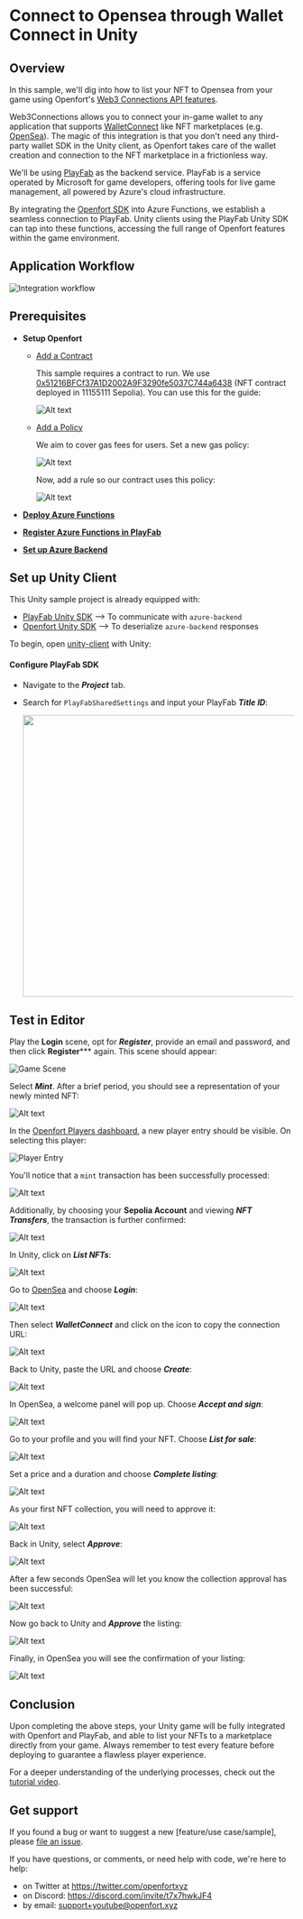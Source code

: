# Connect to Opensea through Wallet Connect in Unity

## Overview
In this sample, we'll dig into how to list your NFT to Opensea from your game using Openfort's [Web3 Connections API features](https://www.openfort.xyz/docs/reference/api/create-a-web3-connection-object).

Web3Connections allows you to connect your in-game wallet to any application that supports [WalletConnect](https://walletconnect.io) like NFT marketplaces (e.g. [OpenSea](https://opensea.io/)). The magic of this integration is that you don't need any third-party wallet SDK in the Unity client, as Openfort takes care of the wallet creation and connection to the NFT marketplace in a frictionless way. 

We'll be using [PlayFab](https://playfab.com/) as the backend service. PlayFab is a service operated by Microsoft for game developers, offering tools for live game management, all powered by Azure's cloud infrastructure.

By integrating the [Openfort SDK](https://github.com/openfort-xyz/openfort-node) into Azure Functions, we establish a seamless connection to PlayFab. Unity clients using the PlayFab Unity SDK can tap into these functions, accessing the full range of Openfort features within the game environment.

## Application Workflow

![Integration workflow](https://strapi-oube.onrender.com/uploads/playfab_opensea_workflow_img_90127c625b.png?updated_at=2023-11-19T11:06:47.176Z)

## Prerequisites
+ **Setup Openfort**
  + [Add a Contract](https://dashboard.openfort.xyz/assets/new)
    
    This sample requires a contract to run. We use [0x51216BFCf37A1D2002A9F3290fe5037C744a6438](https://sepolia.etherscan.io/address/0x51216bfcf37a1d2002a9f3290fe5037c744a6438) (NFT contract deployed in 11155111 Sepolia). You can use this for the guide:

    ![Alt text](https://strapi-oube.onrender.com/uploads/playfab_opensea_img_2eae75d470.png?updated_at=2023-11-19T11:06:46.685Z)

  + [Add a Policy](https://dashboard.openfort.xyz/policies/new)
    
    We aim to cover gas fees for users. Set a new gas policy:

    ![Alt text](https://strapi-oube.onrender.com/uploads/playfab_opensea_img_1_ecaa326bfe.png?updated_at=2023-11-19T11:06:46.377Z)

    Now, add a rule so our contract uses this policy:

    ![Alt text](https://strapi-oube.onrender.com/uploads/playfab_opensea_img_2_493f681e5a.png?updated_at=2023-11-19T11:06:42.679Z)

+ [**Deploy Azure Functions**](https://github.com/openfort-xyz/playfab-unity-sample#deploy-azure-backend)
+ [**Register Azure Functions in PlayFab**](https://github.com/openfort-xyz/playfab-unity-sample#register-azure-functions) 
+ [**Set up Azure Backend**](https://github.com/openfort-xyz/playfab-unity-sample#set-up-azure-backend)

## Set up Unity Client

This Unity sample project is already equipped with: 
+ [PlayFab Unity SDK](https://github.com/PlayFab/UnitySDK) --> To communicate with `azure-backend`
+ [Openfort Unity SDK](https://github.com/openfort-xyz/openfort-csharp-unity) --> To deserialize `azure-backend` responses

To begin, open [unity-client](https://github.com/openfort-xyz/opensea-walletconnect-unity-sample/tree/main/unity-client) with Unity:

#### Configure PlayFab SDK
  - Navigate to the ***Project*** tab.
  - Search for `PlayFabSharedSettings` and input your PlayFab ***Title ID***:

    <img src="https://strapi-oube.onrender.com/uploads/playfab_opensea_img_28_b6152954d9.png?updated_at=2023-11-19T11:06:42.082Z" width="500">

## Test in Editor
Play the **Login** scene, opt for ***Register***, provide an email and password, and then click **Register***** again. This scene should appear:

![Game Scene](https://strapi-oube.onrender.com/uploads/playfab_opensea_img_32_35f675ded4.png?updated_at=2023-11-19T11:06:40.788Z)

Select ***Mint***. After a brief period, you should see a representation of your newly minted NFT:

![Alt text](https://strapi-oube.onrender.com/uploads/playfab_opensea_wc_img_c37ff864a8.png?updated_at=2023-11-19T11:06:46.185Z)

In the [Openfort Players dashboard](https://dashboard.openfort.xyz/players), a new player entry should be visible. On selecting this player:

![Player Entry](https://strapi-oube.onrender.com/uploads/playfab_opensea_img_34_706b0d267e.png?updated_at=2023-11-19T11:06:46.177Z)

You'll notice that a `mint` transaction has been successfully processed:

![Alt text](https://strapi-oube.onrender.com/uploads/playfab_opensea_img_3_ceeb1a3c2c.png?updated_at=2023-11-19T11:06:46.084Z)

Additionally, by choosing your **Sepolia Account** and viewing ***NFT Transfers***, the transaction is further confirmed:

![Alt text](https://strapi-oube.onrender.com/uploads/playfab_opensea_img_4_97e49a99aa.png?updated_at=2023-11-19T11:06:47.187Z)

In Unity, click on ***List NFTs***:

![Alt text](https://strapi-oube.onrender.com/uploads/playfab_opensea_wc_img_11_c2c16f315f.png?updated_at=2023-11-19T11:06:44.388Z)

Go to [OpenSea](https://testnets.opensea.io/) and choose ***Login***:

![Alt text](https://strapi-oube.onrender.com/uploads/playfab_opensea_wc_img_2_3cf19b42c9.png?updated_at=2023-11-19T11:06:50.106Z)

Then select ***WalletConnect*** and click on the icon to copy the connection URL:

![Alt text](https://strapi-oube.onrender.com/uploads/playfab_opensea_wc_img_3_969f9af3d4.png?updated_at=2023-11-19T11:06:49.287Z)

Back to Unity, paste the URL and choose ***Create***:

![Alt text](https://strapi-oube.onrender.com/uploads/playfab_opensea_wc_img_4_2bfe57096e.png?updated_at=2023-11-19T11:06:43.283Z)

In OpenSea, a welcome panel will pop up. Choose ***Accept and sign***:

![Alt text](https://strapi-oube.onrender.com/uploads/playfab_opensea_wc_img_8_d02e9d1454.png?updated_at=2023-11-19T11:06:49.290Z)

Go to your profile and you will find your NFT. Choose ***List for sale***:

![Alt text](https://strapi-oube.onrender.com/uploads/playfab_opensea_wc_img_5_93bf0669e9.png?updated_at=2023-11-19T11:06:46.882Z)

Set a price and a duration and choose ***Complete listing***:

![Alt text](https://strapi-oube.onrender.com/uploads/playfab_opensea_wc_img_6_cdd7459cf3.png?updated_at=2023-11-19T11:06:46.479Z)

As your first NFT collection, you will need to approve it:

![Alt text](https://strapi-oube.onrender.com/uploads/playfab_opensea_wc_img_12_e6ec74acfb.png?updated_at=2023-11-19T11:06:46.286Z)

Back in Unity, select ***Approve***:

![Alt text](https://strapi-oube.onrender.com/uploads/playfab_opensea_wc_img_14_ef92f6c119.png?updated_at=2023-11-19T11:06:46.581Z)

After a few seconds OpenSea will let you know the collection approval has been successful:

![Alt text](https://strapi-oube.onrender.com/uploads/playfab_opensea_wc_img_9_bfdc1f9ba7.png?updated_at=2023-11-19T11:06:47.082Z)

Now go back to Unity and ***Approve*** the listing:

![Alt text](https://strapi-oube.onrender.com/uploads/playfab_opensea_wc_img_14_ef92f6c119.png?updated_at=2023-11-19T11:06:46.581Z)

Finally, in OpenSea you will see the confirmation of your listing:

![Alt text](https://strapi-oube.onrender.com/uploads/playfab_opensea_wc_img_13_37be18f347.png?updated_at=2023-11-19T11:06:46.579Z)

## Conclusion

Upon completing the above steps, your Unity game will be fully integrated with Openfort and PlayFab, and able to list your NFTs to a marketplace directly from your game. Always remember to test every feature before deploying to guarantee a flawless player experience.

For a deeper understanding of the underlying processes, check out the [tutorial video](https://youtu.be/PHNodBmbEfA). 

## Get support
If you found a bug or want to suggest a new [feature/use case/sample], please [file an issue](../../issues).

If you have questions, or comments, or need help with code, we're here to help:
- on Twitter at https://twitter.com/openfortxyz
- on Discord: https://discord.com/invite/t7x7hwkJF4
- by email: support+youtube@openfort.xyz
